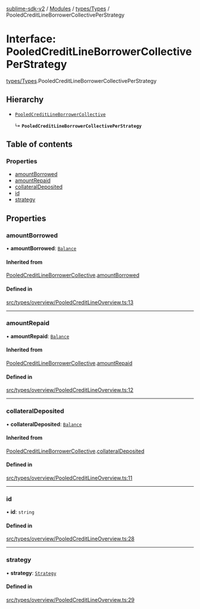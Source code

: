 [sublime-sdk-v2](../README.md) / [Modules](../modules.md) / [types/Types](../modules/types_Types.md) / PooledCreditLineBorrowerCollectivePerStrategy

# Interface: PooledCreditLineBorrowerCollectivePerStrategy

[types/Types](../modules/types_Types.md).PooledCreditLineBorrowerCollectivePerStrategy

## Hierarchy

- [`PooledCreditLineBorrowerCollective`](types_Types.PooledCreditLineBorrowerCollective.md)

  ↳ **`PooledCreditLineBorrowerCollectivePerStrategy`**

## Table of contents

### Properties

- [amountBorrowed](types_Types.PooledCreditLineBorrowerCollectivePerStrategy.md#amountborrowed)
- [amountRepaid](types_Types.PooledCreditLineBorrowerCollectivePerStrategy.md#amountrepaid)
- [collateralDeposited](types_Types.PooledCreditLineBorrowerCollectivePerStrategy.md#collateraldeposited)
- [id](types_Types.PooledCreditLineBorrowerCollectivePerStrategy.md#id)
- [strategy](types_Types.PooledCreditLineBorrowerCollectivePerStrategy.md#strategy)

## Properties

### amountBorrowed

• **amountBorrowed**: [`Balance`](types_Types.Balance.md)

#### Inherited from

[PooledCreditLineBorrowerCollective](types_Types.PooledCreditLineBorrowerCollective.md).[amountBorrowed](types_Types.PooledCreditLineBorrowerCollective.md#amountborrowed)

#### Defined in

[src/types/overview/PooledCreditLineOverview.ts:13](https://github.com/sublime-finance/sublime-sdk/blob/cbfce7e/src/types/overview/PooledCreditLineOverview.ts#L13)

___

### amountRepaid

• **amountRepaid**: [`Balance`](types_Types.Balance.md)

#### Inherited from

[PooledCreditLineBorrowerCollective](types_Types.PooledCreditLineBorrowerCollective.md).[amountRepaid](types_Types.PooledCreditLineBorrowerCollective.md#amountrepaid)

#### Defined in

[src/types/overview/PooledCreditLineOverview.ts:12](https://github.com/sublime-finance/sublime-sdk/blob/cbfce7e/src/types/overview/PooledCreditLineOverview.ts#L12)

___

### collateralDeposited

• **collateralDeposited**: [`Balance`](types_Types.Balance.md)

#### Inherited from

[PooledCreditLineBorrowerCollective](types_Types.PooledCreditLineBorrowerCollective.md).[collateralDeposited](types_Types.PooledCreditLineBorrowerCollective.md#collateraldeposited)

#### Defined in

[src/types/overview/PooledCreditLineOverview.ts:11](https://github.com/sublime-finance/sublime-sdk/blob/cbfce7e/src/types/overview/PooledCreditLineOverview.ts#L11)

___

### id

• **id**: `string`

#### Defined in

[src/types/overview/PooledCreditLineOverview.ts:28](https://github.com/sublime-finance/sublime-sdk/blob/cbfce7e/src/types/overview/PooledCreditLineOverview.ts#L28)

___

### strategy

• **strategy**: [`Strategy`](types_Types.Strategy.md)

#### Defined in

[src/types/overview/PooledCreditLineOverview.ts:29](https://github.com/sublime-finance/sublime-sdk/blob/cbfce7e/src/types/overview/PooledCreditLineOverview.ts#L29)
